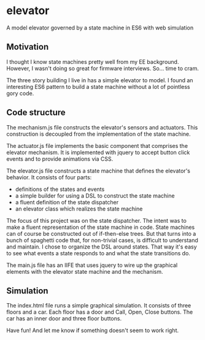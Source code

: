 # elevator
A model elevator governed by a state machine in ES6 with web simulation

## Motivation
I thought I know state machines pretty well from my EE background.
However, I wasn't doing so great for firmware interviews.
So... time to cram.

The three story building I live in has a simple elevator to model.
I found an interesting ES6 pattern to build a state machine without
a lot of pointless gory code.

## Code structure
The mechanism.js file constructs the elevator's
sensors and actuators.
This construction is decoupled from the implementation of the state machine.

The actuator.js file implements the basic component that comprises the
elevator mechanism.
It is implemented with jquery to accept button click events and to provide
animations via CSS.

The elevator.js file constructs a state machine that defines the elevator's
behavior. It consists of four parts:
- definitions of the states and events
- a simple builder for using a DSL to construct the state machine
- a fluent definition of the state dispatcher
- an elevator class which realizes the state machine

The focus of this project was on the state dispatcher.
The intent was to make a fluent representation of the state machine
in code.
State machines can of course be constructed out of if-then-else trees.
But that turns into a bunch of spaghetti code that, for non-trivial
cases, is difficult to understand and maintain.
I chose to organize the DSL around states. That way it's easy
to see what events a state responds to and what the state transitions
do.

The main.js file has an IIFE that uses jquery to wire up the 
graphical elements with the elevator state machine and the mechanism.

## Simulation
The index.html file runs a simple graphical simulation.
It consists of three floors and a car.
Each floor has a door and Call, Open, Close buttons.
The car has an inner door and three floor buttons.

Have fun! And let me know if something doesn't seem to work right.